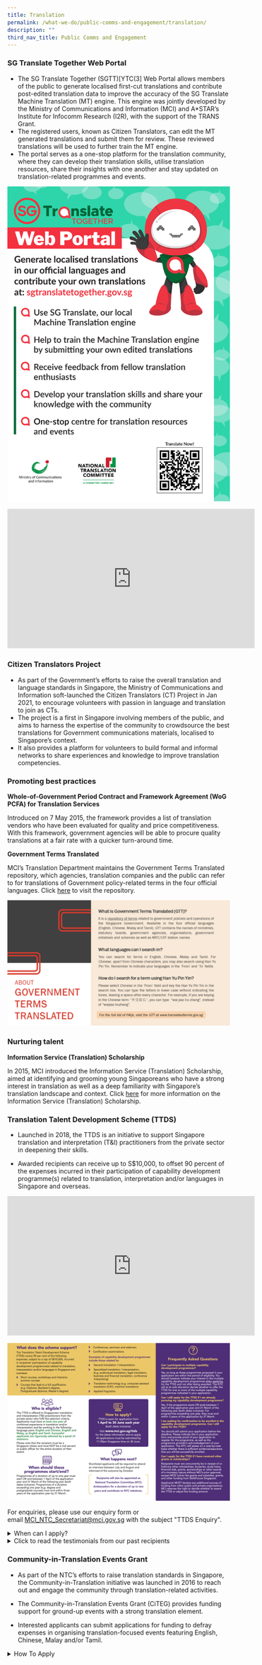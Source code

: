 ```yaml
---
title: Translation
permalink: /what-we-do/public-comms-and-engagement/translation/
description: ""
third_nav_title: Public Comms and Engagement
---
```

### SG Translate Together Web Portal

* The SG Translate Together (SGTT)[YTC(3] Web Portal allows members of the public to generate localised first-cut translations and contribute post-edited translation data to improve the accuracy of the SG Translate Machine Translation (MT) engine. This engine was jointly developed by the Ministry of Communications and Information (MCI) and A*STAR’s Institute for Infocomm Research (I2R), with the support of the TRANS Grant. 
* The registered users, known as Citizen Translators, can edit the MT generated translations and submit them for review. These reviewed translations will be used to further train the MT engine.
* The portal serves as a one-stop platform for the translation community, where they can develop their translation skills, utilise translation resources, share their insights with one another and stay updated on translation-related programmes and events. 

![](/images/TD/sgtt%20edm.jpg)

<iframe allowfullscreen="" allow="accelerometer; autoplay; clipboard-write; encrypted-media; gyroscope; picture-in-picture; web-share" frameborder="0" title="YouTube video player" src="https://www.youtube.com/embed/-OYRSf0Kx_Y" height="315" width="560"></iframe>

### Citizen Translators Project

* As part of the Government’s efforts to raise the overall translation and language standards in Singapore, the Ministry of Communications and Information soft-launched the Citizen Translators (CT) Project in Jan 2021, to encourage volunteers with passion in language and translation to join as CTs. 
* The project is a first in Singapore involving members of the public, and aims to harness the expertise of the community to crowdsource the best translations for Government communications materials, localised to Singapore’s context. 
* It also provides a platform for volunteers to build formal and informal networks to share experiences and knowledge to improve translation competencies.
 
### Promoting best practices

**Whole-of-Government Period Contract and Framework Agreement (WoG PCFA) for Translation Services**

Introduced on 7 May 2015, the framework provides a list of translation vendors who have been evaluated for quality and price competitiveness. With this framework, government agencies will be able to procure quality translations at a fair rate with a quicker turn-around time.

**Government Terms Translated**

MCI’s Translation Department maintains the Government Terms Translated repository, which agencies, translation companies and the public can refer to for translations of Government policy-related terms in the four official languages. Click [here](https://www.translatedterms.gov.sg/)&nbsp;to visit the repository. 

![](/images/TD/ifg%203_gtt%20ifg_mci%20website%20revamp%202023.png)

### Nurturing talent

**Information Service (Translation) Scholarship** 

In 2015, MCI introduced the Information Service (Translation) Scholarship, aimed at identifying and grooming young Singaporeans who have a strong interest in translation as well as a deep familiarity with Singapore’s translation landscape and context. Click [here](/join-us/scholarship/overview/) for more information on the Information Service (Translation) Scholarship.

### Translation Talent Development Scheme (TTDS)

* Launched in 2018, the TTDS is an initiative to support Singapore translation and interpretation (T&amp;I) practitioners from the private sector in deepening their skills. 

* Awarded recipients can receive up to S$10,000, to offset 90 percent of the expenses incurred in their participation of capability development programme(s) related to translation, interpretation and/or languages in Singapore and overseas. 

<iframe allowfullscreen="" allow="accelerometer; autoplay; clipboard-write; encrypted-media; gyroscope; picture-in-picture; web-share" frameborder="0" title="YouTube video player" src="https://www.youtube.com/embed/fnbfRZbJQto" height="315" width="560"></iframe>

![](/images/TD/ttds%20brochure.png)

For enquiries, please use our&nbsp;enquiry form&nbsp;or email&nbsp;[MCI_NTC_Secretariat@mci.gov.sg](mailto:MCI_NTC_Secretariat@mci.gov.sg)&nbsp;with the subject "TTDS Enquiry".

<style>  
  /* Styling for the accordion container */  
  details {  
    border: 1px solid #ccc;  
    background-color: #f9f9f9;  
    border-radius: 4px;  
    padding: 10px;  
    margin-bottom: 10px;  
  }  
  
  /* Styling for the accordion header */  
  summary {  
    font-weight: bold;  
    cursor: pointer;  
  }  
</style>  
  
<details>  
&nbsp; <summary>When can I apply?</summary>
	
Applications are now open from 1 April 2023 to 30&nbsp;June 2023 (both dates inclusive).	
	
**How do I apply?**

Step 1: To apply, please prepare the following documents for submission in a single ZIP archive (max file size 7MB):
	
i. Completed Capability Development Plan Form<br>
ii. Curriculum vitae<br>
iii. Proof of enrolment (e.g. letter of acceptance / matriculation) OR application (e.g. application acknowledgement emails) OR awaiting confirmation / invitation (e.g. registration emails) from the programme provider of each programme OR planning to apply for upcoming programmes (screenshots of programme details stating the application period if it has yet to commence)<br>
iv. Translation portfolio with non-confidential items (for translation practitioners) and/or testimonials from clients (for both translation and interpretation practitioners)<br>

Step 2:&nbsp;Complete the online application form&nbsp;here&nbsp;and submit your supporting documents from Step 1. Please note that incomplete forms cannot be saved as drafts, and you will have to complete the entire form once you start.

All applications must reach the NTC Secretariat by 2359hrs Singapore time on 30 June 2023. Applications received after this closing date and time shall be disqualified.&nbsp;

The NTC Secretariat also reserves the right to disqualify applicants who fail to complete any form(s) and/or provide any document(s) required in their application.

**What happens next?**

Shortlisted applicants will be required to attend an interview between July and August and informed of the outcome by October.

Recipients will be appointed as National Translation Committee (NTC) Ambassadors for a duration of up to two years and required to contribute their expertise to NTC initiatives.

All applications are rigorously assessed by our panel of assessors. Only applicants who are shortlisted and clear the final interview will be selected for award.
	
</details>

<details>  
&nbsp; <summary>Click to read the testimonials from our past recipients</summary>  
&nbsp;  
    ![](/images/TD/ttds%20testimonial%20image%201.png)
![](/images/TD/ttds%20testimonial%20image%202.png)
![](/images/TD/ttds%20testimonial%20image%203.png)
![](/images/TD/ttds%20testimonial%20image%204.png)
![](/images/TD/ttds%20testimonial%20image%205.png)
![](/images/TD/ttds%20testimonial%20image%206.png)
</details>

### Community-in-Translation Events Grant

* As part of the NTC’s efforts to raise translation standards in Singapore, the Community-in-Translation initiative was launched in 2016 to reach out and engage the community through translation-related activities.

* The Community-in-Translation Events Grant (CiTEG) provides funding support for ground-up events with a strong translation element.&nbsp;

* Interested applicants can submit applications for funding to defray expenses in organising translation-focused events featuring English, Chinese, Malay and/or Tamil.

<style>  
  /* Styling for the accordion container */  
  details {  
    border: 1px solid #ccc;  
    background-color: #f9f9f9;  
    border-radius: 4px;  
    padding: 10px;  
    margin-bottom: 10px;  
  }  
  
  /* Styling for the accordion header */  
  summary {  
    font-weight: bold;  
    cursor: pointer;  
  }  
</style>  
  
<details>  
 <summary>How To Apply</summary>  

	
Each applicant can submit only one application per cycle. Late submissions will not be entertained.

Applicants may send the completed [Application Form](/files/Translation/citeg%20application%20form%20(updated%2030%20apr%202021).pdf), together with all relevant supporting documents via the submission form at [https://go.gov.sg/citeg-submit](https://go.gov.sg/citeg-submit).

Applicants can expect to be notified of their application outcome within two months of application submission. For more information, please refer to: 
	


</details>